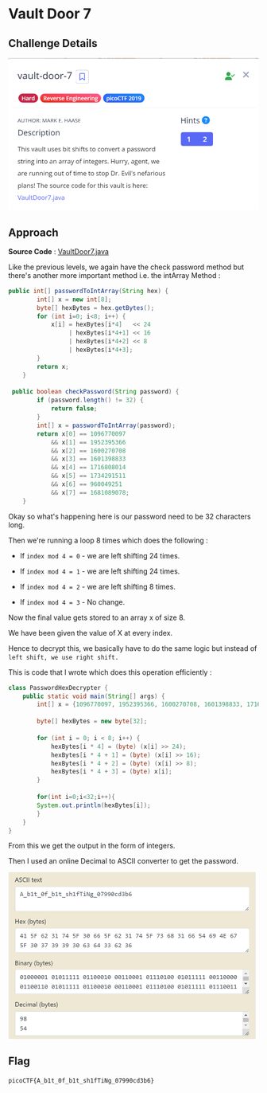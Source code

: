 # Vault Door 7

## Challenge Details

![alt text](./Images/VaultDoor7.png)

## Approach

**Source Code** : [VaultDoor7.java](./Resources&SourceCodes/VaultDoor7.java)

Like the previous levels, we again have the check password method but there's another more important method i.e. the intArray Method :

``` java
public int[] passwordToIntArray(String hex) {
        int[] x = new int[8];
        byte[] hexBytes = hex.getBytes();
        for (int i=0; i<8; i++) {
            x[i] = hexBytes[i*4]   << 24
                 | hexBytes[i*4+1] << 16
                 | hexBytes[i*4+2] << 8
                 | hexBytes[i*4+3];
        }
        return x;
    }

 public boolean checkPassword(String password) {
        if (password.length() != 32) {
            return false;
        }
        int[] x = passwordToIntArray(password);
        return x[0] == 1096770097
            && x[1] == 1952395366
            && x[2] == 1600270708
            && x[3] == 1601398833
            && x[4] == 1716808014
            && x[5] == 1734291511
            && x[6] == 960049251
            && x[7] == 1681089078;
    }
```

Okay so what's happening here is our password need to be 32 characters long.

Then we're running a loop 8 times which does the following :

- If `index mod 4 = 0` - we are left shifting 24 times.

-  If `index mod 4 = 1` - we are left shifting 24 times.

- If `index mod 4 = 2` - we are  left shifting 8 times.

- If `index mod 4 = 3` - No change.

Now the final value gets stored to an array x of size 8.

We have been given the value of X at every index.


Hence to decrypt this, we basically have to do the same logic but instead of `left shift, we use right shift.`

This is code that I wrote which does this operation efficiently :

``` java
class PasswordHexDecrypter {
    public static void main(String[] args) {
        int[] x = {1096770097, 1952395366, 1600270708, 1601398833, 1716808014, 1734291511, 960049251, 1681089078};

        byte[] hexBytes = new byte[32];

        for (int i = 0; i < 8; i++) {
            hexBytes[i * 4] = (byte) (x[i] >> 24);
            hexBytes[i * 4 + 1] = (byte) (x[i] >> 16);
            hexBytes[i * 4 + 2] = (byte) (x[i] >> 8);
            hexBytes[i * 4 + 3] = (byte) x[i];
        }
        
        for(int i=0;i<32;i++){
        System.out.println(hexBytes[i]);
        }
    }
}

```

From this we get the output in the form of integers.

Then I used an online Decimal to ASCII converter to get the password.

![Error in loading image](./Images/VaultDoor7(1).png)

## Flag

`picoCTF{A_b1t_0f_b1t_sh1fTiNg_07990cd3b6}`


